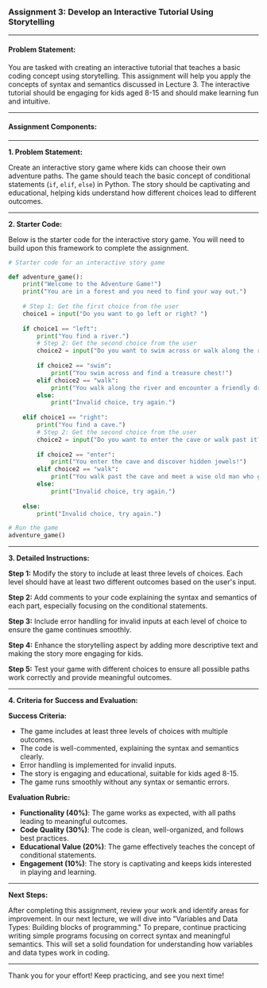 ### Assignment 3: Develop an Interactive Tutorial Using Storytelling

---

#### **Problem Statement**:
You are tasked with creating an interactive tutorial that teaches a basic coding concept using storytelling. This assignment will help you apply the concepts of syntax and semantics discussed in Lecture 3. The interactive tutorial should be engaging for kids aged 8-15 and should make learning fun and intuitive.

---

#### **Assignment Components**:

---

**1. Problem Statement:**

Create an interactive story game where kids can choose their own adventure paths. The game should teach the basic concept of conditional statements (`if`, `elif`, `else`) in Python. The story should be captivating and educational, helping kids understand how different choices lead to different outcomes.

---

**2. Starter Code:**

Below is the starter code for the interactive story game. You will need to build upon this framework to complete the assignment.

```python
# Starter code for an interactive story game

def adventure_game():
    print("Welcome to the Adventure Game!")
    print("You are in a forest and you need to find your way out.")
    
    # Step 1: Get the first choice from the user
    choice1 = input("Do you want to go left or right? ")
    
    if choice1 == "left":
        print("You find a river.")
        # Step 2: Get the second choice from the user
        choice2 = input("Do you want to swim across or walk along the river? ")
        
        if choice2 == "swim":
            print("You swim across and find a treasure chest!")
        elif choice2 == "walk":
            print("You walk along the river and encounter a friendly dragon!")
        else:
            print("Invalid choice, try again.")
            
    elif choice1 == "right":
        print("You find a cave.")
        # Step 2: Get the second choice from the user
        choice2 = input("Do you want to enter the cave or walk past it? ")
        
        if choice2 == "enter":
            print("You enter the cave and discover hidden jewels!")
        elif choice2 == "walk":
            print("You walk past the cave and meet a wise old man who gives you a map!")
        else:
            print("Invalid choice, try again.")
            
    else:
        print("Invalid choice, try again.")

# Run the game
adventure_game()
```

---

**3. Detailed Instructions:**

**Step 1:** Modify the story to include at least three levels of choices. Each level should have at least two different outcomes based on the user's input.

**Step 2:** Add comments to your code explaining the syntax and semantics of each part, especially focusing on the conditional statements.

**Step 3:** Include error handling for invalid inputs at each level of choice to ensure the game continues smoothly.

**Step 4:** Enhance the storytelling aspect by adding more descriptive text and making the story more engaging for kids.

**Step 5:** Test your game with different choices to ensure all possible paths work correctly and provide meaningful outcomes.

---

**4. Criteria for Success and Evaluation:**

**Success Criteria:**
- The game includes at least three levels of choices with multiple outcomes.
- The code is well-commented, explaining the syntax and semantics clearly.
- Error handling is implemented for invalid inputs.
- The story is engaging and educational, suitable for kids aged 8-15.
- The game runs smoothly without any syntax or semantic errors.

**Evaluation Rubric:**
- **Functionality (40%)**: The game works as expected, with all paths leading to meaningful outcomes.
- **Code Quality (30%)**: The code is clean, well-organized, and follows best practices.
- **Educational Value (20%)**: The game effectively teaches the concept of conditional statements.
- **Engagement (10%)**: The story is captivating and keeps kids interested in playing and learning.

---

**Next Steps:**

After completing this assignment, review your work and identify areas for improvement. In our next lecture, we will dive into "Variables and Data Types: Building blocks of programming." To prepare, continue practicing writing simple programs focusing on correct syntax and meaningful semantics. This will set a solid foundation for understanding how variables and data types work in coding.

---

Thank you for your effort! Keep practicing, and see you next time!